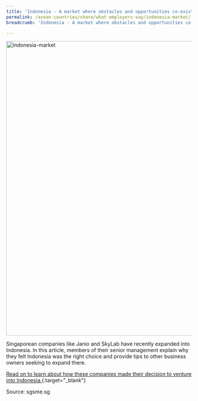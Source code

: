 ```yaml
---
title: 'Indonesia - A market where obstacles and opportunities co-exist'
permalink: /asean-countries/share/what-employers-say/indonesia-market/
breadcrumb: 'Indonesia - A market where obstacles and opportunities co-exist'

---
```



<img src="\images\asean-employers\indonesia-market.jpg" alt="indonesia-market" style="width:800px;" />

Singaporean companies like Janio and SkyLab have recently expanded into Indonesia. In this article, members of their senior management explain why they felt Indonesia was the right choice and provide tips to other business owners seeking to expand there. 

[Read on to learn about how these companies made their decision to venture into Indonesia.](https://www.sgsme.sg/resources/indonesia-market-where-obstacles-and-opportunities-co-exist){:target="_blank"}

Source:  sgsme.sg